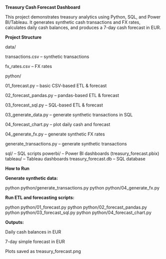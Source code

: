 **Treasury Cash Forecast Dashboard**

This project demonstrates treasury analytics using Python, SQL, and Power BI/Tableau. It generates synthetic cash transactions and FX rates, calculates daily cash balances, and produces a 7-day cash forecast in EUR.

**Project Structure**

data/

transactions.csv – synthetic transactions

fx_rates.csv – FX rates

python/

01_forecast.py – basic CSV-based ETL & forecast

02_forecast_pandas.py – pandas-based ETL & forecast

03_forecast_sql.py – SQL-based ETL & forecast

03_generate_data.py – generate synthetic transactions in SQL

04_forecast_chart.py – plot daily cash and forecast

04_generate_fx.py – generate synthetic FX rates

generate_transactions.py – generate synthetic transactions

sql/ – SQL scripts
powerbi/ – Power BI dashboards (treasury_forecast.pbix)
tableau/ – Tableau dashboards
treasury_forecast.db – SQL database

**How to Run**

**Generate synthetic data:**

python python/generate_transactions.py
python python/04_generate_fx.py


**Run ETL and forecasting scripts:**

python python/01_forecast.py
python python/02_forecast_pandas.py
python python/03_forecast_sql.py
python python/04_forecast_chart.py


**Outputs:**

Daily cash balances in EUR

7-day simple forecast in EUR

Plots saved as treasury_forecast.png
